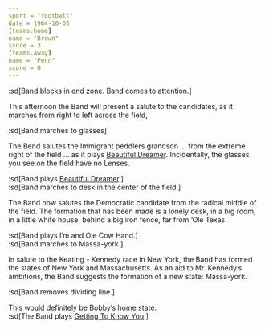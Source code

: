 ```yaml
---
sport = "football"
date = 1964-10-03
[teams.home]
name = "Brown"
score = 3
[teams.away]
name = "Penn"
score = 0
---
```


:sd[Band blocks in end zone. Band comes to attention.]

This afternoon the Band will present a salute to the candidates, as it marches from right to left across the field,

:sd[Band marches to glasses]

The Bend salutes the Immigrant peddlers grandson … from the extreme right of the field … as it plays <u>Beautiful Dreamer</u>. Incidentally, the glasses you see on the field have no Lenses.

:sd[Band plays <u>Beautiful Dreamer</u>.]\
:sd[Band marches to desk in the center of the field.]

The Band now salutes the Democratic candidate from the radical middle of the field. The formation that has been made is a lonely desk, in a big room, in a little white house, behind a big iron fence, far from ’Ole Texas.

:sd[Band plays I’m and Ole Cow Hand.]\
:sd[Band marches to Massa-york.]

In salute to the Keating - Kennedy race in New York, the Band has formed the states of New York and Massachusetts. As an aid to Mr. Kennedy’s ambitions, the Band suggests the formation of a new state: Massa-york.

:sd[Band removes dividing line.]

This would definitely be Bobby’s home state.\
:sd[The Band plays <u>Getting To Know You</u>.]

